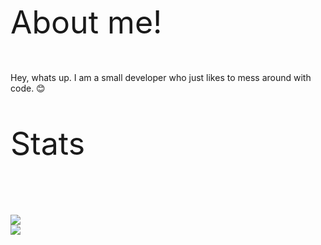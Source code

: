 <style>
p.ex1 {
  font-size: 30px;
}
p.ex2 {
  font-size: 50px;
}
</style>

<p class="ex2">About me!</p>
<p> Hey, whats up. I am a small developer who just likes to mess around with code. 😊</p>
<p class="ex2">Stats</p>
</br>
<a href="https://coderstats.net/github/#hackingthesystems">
  </br>
  <img align="center" src="https://github-readme-stats.vercel.app/api/top-langs/?username=hackingthesystems&theme=dracula" />
  </br>
  <img align="center" src="https://github-readme-stats.vercel.app/api?username=hackingthesystems&show_icons=true&theme=dracula" />
  </br>
</a>
